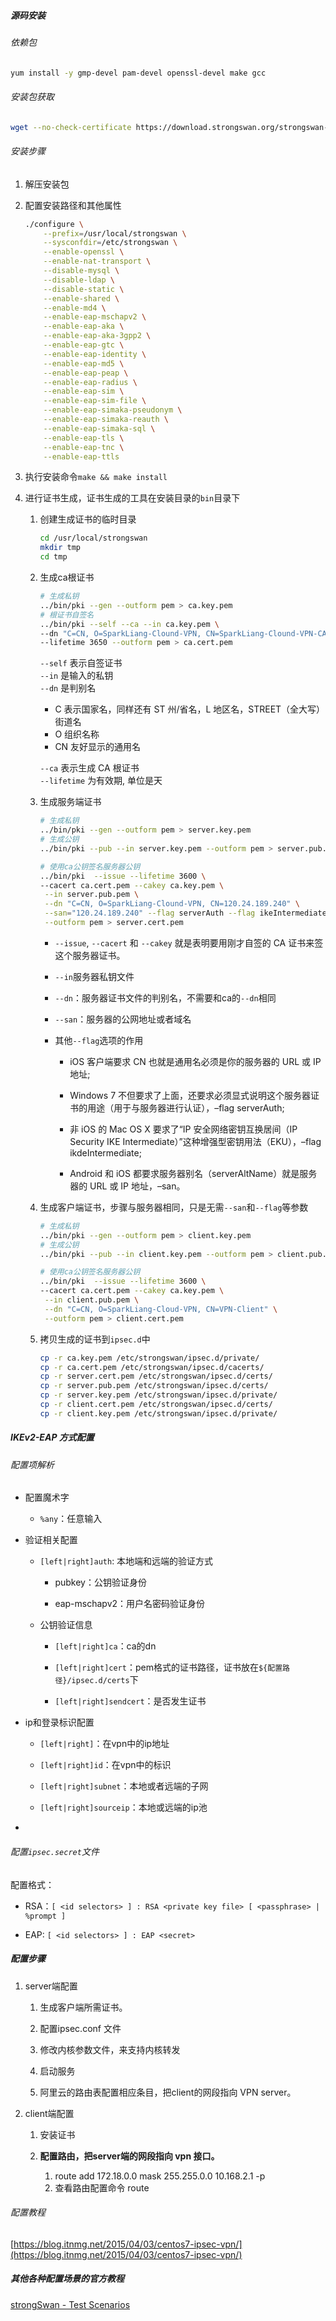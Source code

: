 ##### 源码安装

###### 依赖包

```bash
yum install -y gmp-devel pam-devel openssl-devel make gcc 
```

###### 安装包获取

```bash
wget --no-check-certificate https://download.strongswan.org/strongswan-5.5.3.tar.gz
```

###### 安装步骤

1. 解压安装包

2. 配置安装路径和其他属性
   
   ```bash
   ./configure \
       --prefix=/usr/local/strongswan \
       --sysconfdir=/etc/strongswan \
       --enable-openssl \
       --enable-nat-transport \
       --disable-mysql \
       --disable-ldap \
       --disable-static \
       --enable-shared \
       --enable-md4 \
       --enable-eap-mschapv2 \
       --enable-eap-aka \
       --enable-eap-aka-3gpp2 \
       --enable-eap-gtc \
       --enable-eap-identity \
       --enable-eap-md5 \
       --enable-eap-peap \
       --enable-eap-radius \
       --enable-eap-sim \
       --enable-eap-sim-file \
       --enable-eap-simaka-pseudonym \
       --enable-eap-simaka-reauth \
       --enable-eap-simaka-sql \
       --enable-eap-tls \
       --enable-eap-tnc \
       --enable-eap-ttls
   ```

3. 执行安装命令`make && make install`

4. 进行证书生成，证书生成的工具在安装目录的`bin`目录下
   
   1. 创建生成证书的临时目录
      
      ```bash
      cd /usr/local/strongswan
      mkdir tmp
      cd tmp
      ```
   
   2. 生成ca根证书
      
      ```bash
      # 生成私钥
      ../bin/pki --gen --outform pem > ca.key.pem
      # 根证书自签名
      ../bin/pki --self --ca --in ca.key.pem \
      --dn "C=CN, O=SparkLiang-Clound-VPN, CN=SparkLiang-Clound-VPN-CA"  \
      --lifetime 3650 --outform pem > ca.cert.pem
      ```
      
      `--self` 表示自签证书  
      `--in` 是输入的私钥  
      `--dn` 是判别名
      
      - C 表示国家名，同样还有 ST 州/省名，L 地区名，STREET（全大写） 街道名
      - O 组织名称
      - CN 友好显示的通用名
      
      `--ca` 表示生成 CA 根证书  
      `--lifetime` 为有效期, 单位是天
   
   3. 生成服务端证书
      
      ```bash
      # 生成私钥
      ../bin/pki --gen --outform pem > server.key.pem
      # 生成公钥
      ../bin/pki --pub --in server.key.pem --outform pem > server.pub.pem
      
      # 使用ca公钥签名服务器公钥
      ../bin/pki  --issue --lifetime 3600 \
      --cacert ca.cert.pem --cakey ca.key.pem \
       --in server.pub.pem \
       --dn "C=CN, O=SparkLiang-Clound-VPN, CN=120.24.189.240" \
       --san="120.24.189.240" --flag serverAuth --flag ikeIntermediate \
       --outform pem > server.cert.pem
      ```
      
      - `--issue`, `--cacert` 和 `--cakey` 就是表明要用刚才自签的 CA 证书来签这个服务器证书。
      
      - `--in`服务器私钥文件
      
      - `--dn`：服务器证书文件的判别名，不需要和ca的`--dn`相同
      
      - `--san`：服务器的公网地址或者域名
      
      - 其他`--flag`选项的作用
        
        - iOS 客户端要求 CN 也就是通用名必须是你的服务器的 URL 或 IP 地址;
        
        - Windows 7 不但要求了上面，还要求必须显式说明这个服务器证书的用途（用于与服务器进行认证），–flag serverAuth;
        
        - 非 iOS 的 Mac OS X 要求了“IP 安全网络密钥互换居间（IP Security IKE Intermediate）”这种增强型密钥用法（EKU），–flag ikdeIntermediate;
        
        - Android 和 iOS 都要求服务器别名（serverAltName）就是服务器的 URL 或 IP 地址，–san。
   
   4. 生成客户端证书，步骤与服务器相同，只是无需`--san`和`--flag`等参数
      
      ```bash
      # 生成私钥
      ../bin/pki --gen --outform pem > client.key.pem
      # 生成公钥
      ../bin/pki --pub --in client.key.pem --outform pem > client.pub.pem
      
      # 使用ca公钥签名服务器公钥
      ../bin/pki  --issue --lifetime 3600 \
      --cacert ca.cert.pem --cakey ca.key.pem \
       --in client.pub.pem \
       --dn "C=CN, O=SparkLiang-Cloud-VPN, CN=VPN-Client" \
       --outform pem > client.cert.pem
      ```
   
   5. 拷贝生成的证书到`ipsec.d`中
      
      ```bash
      cp -r ca.key.pem /etc/strongswan/ipsec.d/private/
      cp -r ca.cert.pem /etc/strongswan/ipsec.d/cacerts/
      cp -r server.cert.pem /etc/strongswan/ipsec.d/certs/
      cp -r server.pub.pem /etc/strongswan/ipsec.d/certs/
      cp -r server.key.pem /etc/strongswan/ipsec.d/private/
      cp -r client.cert.pem /etc/strongswan/ipsec.d/certs/
      cp -r client.key.pem /etc/strongswan/ipsec.d/private/
      ```

##### IKEv2-EAP 方式配置

###### 配置项解析

- 配置魔术字
  
  - `%any`：任意输入

- 验证相关配置
  
  - `[left|right]auth`: 本地端和远端的验证方式
    
    - pubkey：公钥验证身份
    
    - eap-mschapv2：用户名密码验证身份
  
  - 公钥验证信息
    
    - `[left|right]ca`：ca的dn
    
    - `[left|right]cert`：pem格式的证书路径，证书放在`${配置路径}/ipsec.d/certs`下
    
    - `[left|right]sendcert`：是否发生证书

- ip和登录标识配置
  
  - `[left|right]`：在vpn中的ip地址
  
  - `[left|right]id`：在vpn中的标识
  
  - `[left|right]subnet`：本地或者远端的子网
  
  - `[left|right]sourceip`：本地或远端的ip池

- 

###### 配置`ipsec.secret`文件

配置格式：

- RSA：`[ <id selectors> ] : RSA <private key file> [ <passphrase> | %prompt ]`

- EAP: `[ <id selectors> ] : EAP <secret>`



##### 配置步骤

1. server端配置
   
   1. 生成客户端所需证书。
   
   2. 配置ipsec.conf 文件
   
   3. 修改内核参数文件，来支持内核转发
   
   4. 启动服务
   
   5. 阿里云的路由表配置相应条目，把client的网段指向 VPN server。

2. client端配置
   
   1. 安装证书
   
   2. **配置路由，把server端的网段指向 vpn 接口。**
      
      1. route add 172.18.0.0 mask 255.255.0.0 10.168.2.1 -p
      2. 查看路由配置命令 route 

###### 配置教程

[https://blog.itnmg.net/2015/04/03/centos7-ipsec-vpn/](https://blog.itnmg.net/2015/04/03/centos7-ipsec-vpn/)



##### 其他各种配置场景的官方教程

[strongSwan - Test Scenarios](https://www.strongswan.org/test-scenarios/)

